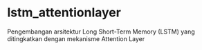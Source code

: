 # lstm_attentionlayer
Pengembangan arsitektur Long Short-Term Memory (LSTM) yang ditingkatkan dengan mekanisme Attention Layer
